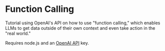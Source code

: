 # Function Calling

Tutorial using OpenAI's API on how to use "function calling,"
which enables LLMs to get data outside of their own context
and even take action in the "real world."

Requires node.js and an [OpenAI API](https://platform.openai.com/) key.
